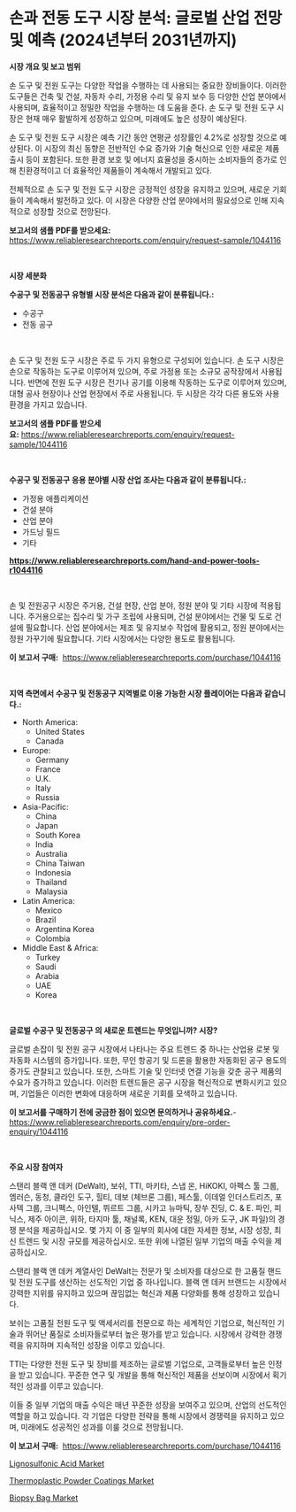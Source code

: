 <p><h1>손과 전동 도구 시장 분석: 글로벌 산업 전망 및 예측 (2024년부터 2031년까지)</h1></p><p><strong>시장 개요 및 보고 범위</strong></p>
<p><p>손 도구 및 전원 도구는 다양한 작업을 수행하는 데 사용되는 중요한 장비들이다. 이러한 도구들은 건축 및 건설, 자동차 수리, 가정용 수리 및 유지 보수 등 다양한 산업 분야에서 사용되며, 효율적이고 정밀한 작업을 수행하는 데 도움을 준다. 손 도구 및 전원 도구 시장은 현재 매우 활발하게 성장하고 있으며, 미래에도 높은 성장이 예상된다.</p><p>손 도구 및 전원 도구 시장은 예측 기간 동안 연평균 성장률인 4.2%로 성장할 것으로 예상된다. 이 시장의 최신 동향은 전반적인 수요 증가와 기술 혁신으로 인한 새로운 제품 출시 등이 포함된다. 또한 환경 보호 및 에너지 효율성을 중시하는 소비자들의 증가로 인해 친환경적이고 더 효율적인 제품들이 계속해서 개발되고 있다.</p><p>전체적으로 손 도구 및 전원 도구 시장은 긍정적인 성장을 유지하고 있으며, 새로운 기회들이 계속해서 발전하고 있다. 이 시장은 다양한 산업 분야에서의 필요성으로 인해 지속적으로 성장할 것으로 전망된다.</p></p>
<p><strong>보고서의 샘플 PDF를 받으세요:</strong> <a href="https://www.reliableresearchreports.com/enquiry/request-sample/1044116">https://www.reliableresearchreports.com/enquiry/request-sample/1044116</a></p>
<p>&nbsp;</p>
<p><strong>시장 세분화</strong></p>
<p><strong>수공구 및 전동공구 유형별 시장 분석은 다음과 같이 분류됩니다.:</strong></p>
<p><ul><li>수공구</li><li>전동 공구</li></ul></p>
<p>&nbsp;</p>
<p><p>손 도구 및 전원 도구 시장은 주로 두 가지 유형으로 구성되어 있습니다. 손 도구 시장은 손으로 작동하는 도구로 이루어져 있으며, 주로 가정용 또는 소규모 공작장에서 사용됩니다. 반면에 전원 도구 시장은 전기나 공기를 이용해 작동하는 도구로 이루어져 있으며, 대형 공사 현장이나 산업 현장에서 주로 사용됩니다. 두 시장은 각각 다른 용도와 사용 환경을 가지고 있습니다.</p></p>
<p><strong>보고서의 샘플 PDF를 받으세요:</strong>&nbsp;<a href="https://www.reliableresearchreports.com/enquiry/request-sample/1044116">https://www.reliableresearchreports.com/enquiry/request-sample/1044116</a></p>
<p>&nbsp;</p>
<p><strong> 수공구 및 전동공구 응용 분야별 시장 산업 조사는 다음과 같이 분류됩니다.:</strong></p>
<p><ul><li>가정용 애플리케이션</li><li>건설 분야</li><li>산업 분야</li><li>가드닝 필드</li><li>기타</li></ul></p>
<p><strong><a href="https://www.reliableresearchreports.com/hand-and-power-tools-r1044116">https://www.reliableresearchreports.com/hand-and-power-tools-r1044116</a></strong></p>
<p>&nbsp;</p>
<p><p>손 및 전원공구 시장은 주거용, 건설 현장, 산업 분야, 정원 분야 및 기타 시장에 적용됩니다. 주거용으로는 집수리 및 가구 조립에 사용되며, 건설 분야에서는 건물 및 도로 건설에 필요합니다. 산업 분야에서는 제조 및 유지보수 작업에 활용되고, 정원 분야에서는 정원 가꾸기에 필요합니다. 기타 시장에서는 다양한 용도로 활용됩니다.</p></p>
<p><strong>이 보고서 구매:</strong>&nbsp; <a href="https://www.reliableresearchreports.com/purchase/1044116">https://www.reliableresearchreports.com/purchase/1044116</a></p>
<p>&nbsp;</p>
<p><strong>지역 측면에서 수공구 및 전동공구 지역별로 이용 가능한 시장 플레이어는 다음과 같습니다.:</strong></p>
<p><ul>
    <li>
        North America:
        <ul>
            <li>United States</li>
            <li>Canada</li>
        </ul>
    </li>
    <li>
        Europe:
        <ul>
            <li>Germany</li>
            <li>France</li>
            <li>U.K.</li>
            <li>Italy</li>
            <li>Russia</li>
        </ul>
    </li>
    <li>
        Asia-Pacific:
        <ul>
            <li>China</li>
            <li>Japan</li>
            <li>South Korea</li>
            <li>India</li>
            <li>Australia</li>
            <li>China Taiwan</li>
            <li>Indonesia</li>
            <li>Thailand</li>
            <li>Malaysia</li>
        </ul>
    </li>
    <li>
        Latin America:
        <ul>
            <li>Mexico</li>
            <li>Brazil</li>
            <li>Argentina Korea</li>
            <li>Colombia</li>
        </ul>
    </li>
    <li>
        Middle East & Africa:
        <ul>
            <li>Turkey</li>
            <li>Saudi</li>
            <li>Arabia</li>
            <li>UAE</li>
            <li>Korea</li>
        </ul>
    </li>
    </ul></p>
<p>&nbsp;</p>
<p><strong>글로벌 수공구 및 전동공구 의 새로운 트렌드는 무엇입니까? 시장?</strong></p>
<p><p>글로벌 손잡이 및 전원 공구 시장에서 나타나는 주요 트렌드 중 하나는 산업용 로봇 및 자동화 시스템의 증가입니다. 또한, 무인 항공기 및 드론을 활용한 자동화된 공구 용도의 증가도 관찰되고 있습니다. 또한, 스마트 기술 및 인터넷 연결 기능을 갖춘 공구 제품의 수요가 증가하고 있습니다. 이러한 트렌드들은 공구 시장을 혁신적으로 변화시키고 있으며, 기업들은 이러한 변화에 대응하며 새로운 기회를 모색하고 있습니다.</p></p>
<p><strong>이 보고서를 구매하기 전에 궁금한 점이 있으면 문의하거나 공유하세요.</strong>- <a href="https://www.reliableresearchreports.com/enquiry/pre-order-enquiry/1044116">https://www.reliableresearchreports.com/enquiry/pre-order-enquiry/1044116</a></p>
<p>&nbsp;</p>
<p><strong>주요 시장 참여자</strong></p>
<p><p>스탠리 블랙 앤 데커 (DeWalt), 보쉬, TTI, 마키타, 스냅 온, HiKOKI, 아펙스 툴 그룹, 엠러슨, 동청, 클라인 도구, 힐티, 데보 (체브론 그룹), 페스툴, 이데얼 인더스트리즈, 포사텍 그룹, 크니펙스, 아인텔, 뷔르트 그룹, 시카고 뉴마틱, 장쑤 진딩, C. & E. 파인, 피닉스, 제주 아이콘, 위하, 타지마 툴, 채널록, KEN, 대운 정밀, 아카 도구, JK 파일)의 경쟁 분석을 제공하십시오. 몇 가지 이 중 일부의 회사에 대한 자세한 정보, 시장 성장, 최신 트렌드 및 시장 규모를 제공하십시오. 또한 위에 나열된 일부 기업의 매출 수익을 제공하십시오.</p><p>스탠리 블랙 앤 데커 계열사인 DeWalt는 전문가 및 소비자를 대상으로 한 고품질 핸드 및 전원 도구를 생산하는 선도적인 기업 중 하나입니다. 블랙 앤 데커 브랜드는 시장에서 강력한 지위를 유지하고 있으며 끊임없는 혁신과 제품 다양화를 통해 성장하고 있습니다.</p><p>보쉬는 고품질 전원 도구 및 액세서리를 전문으로 하는 세계적인 기업으로, 혁신적인 기술과 뛰어난 품질로 소비자들로부터 높은 평가를 받고 있습니다. 시장에서 강력한 경쟁력을 유지하며 지속적인 성장을 이루고 있습니다.</p><p>TTI는 다양한 전원 도구 및 장비를 제조하는 글로벌 기업으로, 고객들로부터 높은 인정을 받고 있습니다. 꾸준한 연구 및 개발을 통해 혁신적인 제품을 선보이며 시장에서 획기적인 성과를 이루고 있습니다.</p><p>이들 중 일부 기업의 매출 수익은 매년 꾸준한 성장을 보여주고 있으며, 산업의 선도적인 역할을 하고 있습니다. 각 기업은 다양한 전략을 통해 시장에서 경쟁력을 유지하고 있으며, 미래에도 성공적인 성과를 이룰 것으로 전망됩니다.</p></p>
<p><strong>이 보고서 구매:</strong>&nbsp;&nbsp;<a href="https://www.reliableresearchreports.com/purchase/1044116">https://www.reliableresearchreports.com/purchase/1044116</a></p>
<p><p><a href="https://www.linkedin.com/pulse/lignosulfonic-acid-market-size-growth-forecast-from-2024-8qc4c?trackingId=VY66ec4O8j0H6NL7WQmnng%3D%3D">Lignosulfonic Acid Market</a></p><p><a href="https://www.linkedin.com/pulse/thermoplastic-powder-coatings-market-provides-detailed-segmentation-9zjuc?trackingId=O7%2FusO5p0bAWEB716e%2Fh2A%3D%3D">Thermoplastic Powder Coatings Market</a></p><p><a href="https://www.linkedin.com/pulse/biopsy-bag-market-centers-aspects-growth-share-opportunity-r6bac?trackingId=tXzggNVkgpbqaNVJnpW7Pw%3D%3D">Biopsy Bag Market</a></p></p>